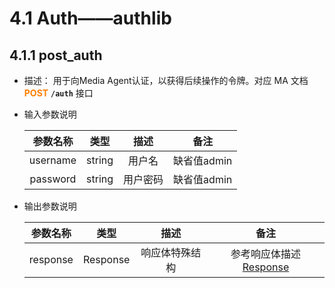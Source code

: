 # 4.1 Auth——authlib

## 4.1.1 post_auth

- 描述： 用于向Media Agent认证，以获得后续操作的令牌。对应 MA 文档 **<font color=#FF7F00>POST</font>** **`/auth`** 接口
- 输入参数说明

  | 参数名称 |      类型      |       描述       |    备注    |
  |:------------:| :------: |:--------:| :--------------------: |
  | username    |    string    |      用户名      | 缺省值admin |
  | password    |    string    | 用户密码 |    缺省值admin      |

- 输出参数说明

  | 参数名称 |        类型        |      描述       |               备注               |
  |:----------------:|:------:|:------------------------------:|:--------------------:|
  | response    |     Response     | 响应体特殊结构   |      参考响应体描述[Response](/api/response.html)       |